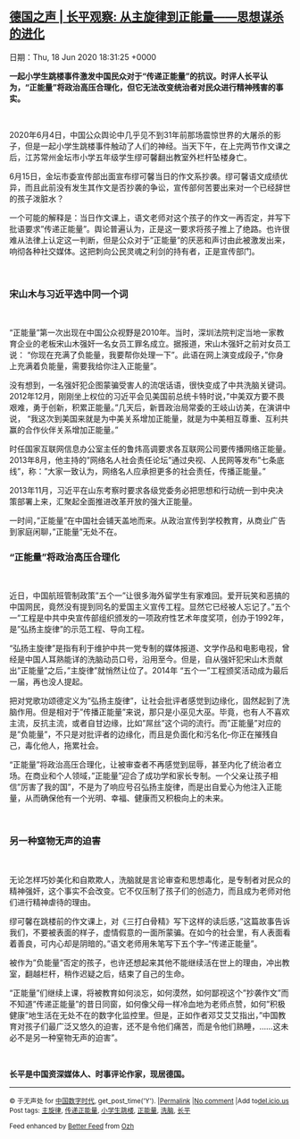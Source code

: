 [德国之声 | 长平观察: 从主旋律到正能量——思想谋杀的进化](https://chinadigitaltimes.net/chinese/2020/06/%e5%be%b7%e5%9b%bd%e4%b9%8b%e5%a3%b0-%e9%95%bf%e5%b9%b3%e8%a7%82%e5%af%9f-%e4%bb%8e%e4%b8%bb%e6%97%8b%e5%be%8b%e5%88%b0%e6%ad%a3%e8%83%bd%e9%87%8f-%e6%80%9d%e6%83%b3%e8%b0%8b/)
------
日期：Thu, 18 Jun 2020 18:31:25 +0000

<p><strong>一起小学生跳楼事件激发中国民众对于“传递正能量”的抗议。时评人长平认为，“正能量”将政治高压合理化，但它无法改变统治者对民众进行精神残害的事实。</strong></p><p>&nbsp;</p><p>2020年6月4日，中国公众舆论中几乎见不到31年前那场震惊世界的大屠杀的影子，但是一起小学生跳楼事件触动了人们的神经。当天下午，在上完两节作文课之后，江苏常州金坛市小学五年级学生缪可馨翻出教室外栏杆坠楼身亡。</p><p>6月15日，金坛市委宣传部出面宣布缪可馨当日的作文系抄袭。缪可馨语文成绩优异，而且此前没有发生其作文是否抄袭的争讼，宣传部何苦要出来对一个已经辞世的孩子泼脏水？</p><p>一个可能的解释是：当日作文课上，语文老师对这个孩子的作文一再否定，并写下批语要求&#8221;传递正能量&#8221;。舆论普遍认为，正是这一要求将孩子推上了绝路。也许很难从法律上认定这一判断，但是公众对于&#8221;正能量&#8221;的厌恶和声讨由此被激发出来，响彻各种社交媒体。这把刺向公民灵魂之利剑的持有者，正是宣传部门。</p><p>&nbsp;</p><h3>宋山木与习近平选中同一个词</h3><p>&nbsp;</p><p>&#8220;正能量&#8221;第一次出现在中国公众视野是2010年。当时，深圳法院判定当地一家教育企业的老板宋山木强奸一名女员工罪名成立。据报道，宋山木强奸之前对女员工说： &#8220;你现在充满了负能量，我要帮你处理一下&#8221;。此语在网上演变成段子，&#8221;你身上充满着负能量，需要我给你注入正能量&#8221;。</p><p>没有想到，一名强奸犯企图蒙骗受害人的流氓话语，很快变成了中共洗脑关键词。2012年12月，刚刚坐上权位的习近平会见美国前总统卡特时说，&#8221;中美双方要不畏艰难，勇于创新，积累正能量。&#8221;几天后，新晋政治局常委的王岐山访美，在演讲中说， &#8220;我这次到美国来就是为中美关系增加正能量，就是为中美相互尊重、互利共赢的合作伙伴关系增加正能量。&#8221;</p><p>时任国家互联网信息办公室主任的鲁炜高调要求各互联网公司要传播网络正能量。2013年8月，他主持的&#8221;网络名人社会责任论坛&#8221;通过央视、人民网等发布&#8221;七条底线&#8221;，称：&#8221;大家一致认为，网络名人应承担更多的社会责任，传播正能量。&#8221;</p><p>2013年11月，习近平在山东考察时要求各级党委务必把思想和行动统一到中央决策部署上来，汇聚起全面推进改革开放的强大正能量。</p><p>一时间，&#8221;正能量&#8221;在中国社会铺天盖地而来。从政治宣传到学校教育，从商业广告到家庭闲聊，&#8221;正能量&#8221;无处不在。</p><h3></h3><h3>&#8220;正能量&#8221;将政治高压合理化</h3><p>&nbsp;</p><p>近日，中国航班管制政策&#8221;五个一&#8221;让很多海外留学生有家难回。爱开玩笑和恶搞的中国网民，竟然没有提到同名的爱国主义宣传工程。显然它已经被人忘记了。&#8221;五个一&#8221;工程是中共中央宣传部组织颁发的一项政府性艺术年度奖项，创办于1992年，是&#8221;弘扬主旋律&#8221;的示范工程、导向工程。</p><p>&#8220;弘扬主旋律&#8221;是指有利于维护中共一党专制的媒体报道、文学作品和电影电视，曾经是中国人耳熟能详的洗脑动员口号，沿用至今。但是，自从强奸犯宋山木贡献出&#8221;正能量&#8221;之后，&#8221;主旋律&#8221;就悄然让位了。2014年 &#8220;五个一&#8221;工程颁奖活动成为最后一届，再也没人提起。</p><p>把对党歌功颂德定义为&#8221;弘扬主旋律&#8221;，让社会批评者感觉到边缘化，固然起到了洗脑作用。但是相对于&#8221;传播正能量&#8221;来说，那只是小巫见大巫。毕竟，也有人不喜欢主流，反抗主流，或者自甘边缘，比如&#8221;屌丝&#8221;这个词的流行。而&#8221;正能量&#8221;对应的是&#8221;负能量&#8221;，不只是对批评者的边缘化，而且是负面化和污名化&#8211;你正在摧残自己，毒化他人，拖累社会。</p><p>&#8220;正能量&#8221;将政治高压合理化，让被审查者不再感觉到屈辱，甚至内化了统治者立场。在商业和个人领域，&#8221;正能量&#8221;迎合了成功学和家长专制。一个父亲让孩子相信&#8221;厉害了我的国&#8221;，不是为了响应号召弘扬主旋律，而是出自爱心为他注入正能量，从而确保他有一个光明、幸福、健康而又积极向上的未来。</p><p>&nbsp;</p><h3>另一种窒物无声的迫害</h3><p>&nbsp;</p><p>无论怎样巧妙美化和自欺欺人，洗脑就是言论审查和思想毒化，是专制者对民众的精神强奸，这个事实不会改变。它不仅压制了孩子们的创造力，而且成为老师对他们进行精神虐待的理由。</p><p>缪可馨在跳楼前的作文课上，对《三打白骨精》写下这样的读后感，&#8221;这篇故事告诉我们，不要被表面的样子，虚情假意的一面所蒙骗。在如今的社会里，有人表面看着善良，可内心却是阴暗的。&#8221;语文老师用朱笔写下五个字&#8211;&#8220;传递正能量&#8221;。</p><p>被作为&#8221;负能量&#8221;否定的孩子，也许还想起来其他不能继续活在世上的理由，冲出教室，翻越栏杆，稍作迟疑之后，结束了自己的生命。</p><p>&#8220;正能量&#8221;们继续上课，将被教育如何淡忘，如何漠然，如何鄙视这个&#8221;抄袭作文&#8221;而不知道&#8221;传递正能量&#8221;的昔日同窗，如何像父母一样冷血地为老师点赞，如何&#8221;积极健康&#8221;地生活在无处不在的数字化监控里。但是，正如作者邓艾艾艾指出，&#8221;中国教育对孩子们最广泛又悠久的迫害，还不是令他们痛苦，而是令他们熟睡，……这未必不是另一种窒物无声的迫害&#8221;。</p><p>&nbsp;</p><p><strong>长平是中国资深媒体人、时事评论作家，现居德国。</strong></p><hr /><p><small>&copy; 于无声处 for <a href="https://chinadigitaltimes.net/chinese">中国数字时代</a>, get_post_time('Y'). |<a href="https://chinadigitaltimes.net/chinese/2020/06/%e5%be%b7%e5%9b%bd%e4%b9%8b%e5%a3%b0-%e9%95%bf%e5%b9%b3%e8%a7%82%e5%af%9f-%e4%bb%8e%e4%b8%bb%e6%97%8b%e5%be%8b%e5%88%b0%e6%ad%a3%e8%83%bd%e9%87%8f-%e6%80%9d%e6%83%b3%e8%b0%8b/">Permalink</a> |<a href="https://chinadigitaltimes.net/chinese/2020/06/%e5%be%b7%e5%9b%bd%e4%b9%8b%e5%a3%b0-%e9%95%bf%e5%b9%b3%e8%a7%82%e5%af%9f-%e4%bb%8e%e4%b8%bb%e6%97%8b%e5%be%8b%e5%88%b0%e6%ad%a3%e8%83%bd%e9%87%8f-%e6%80%9d%e6%83%b3%e8%b0%8b/#comments">No comment</a> |Add to<a href="http://del.icio.us/post?url=https://chinadigitaltimes.net/chinese/2020/06/%e5%be%b7%e5%9b%bd%e4%b9%8b%e5%a3%b0-%e9%95%bf%e5%b9%b3%e8%a7%82%e5%af%9f-%e4%bb%8e%e4%b8%bb%e6%97%8b%e5%be%8b%e5%88%b0%e6%ad%a3%e8%83%bd%e9%87%8f-%e6%80%9d%e6%83%b3%e8%b0%8b/&amp;title=德国之声 | 长平观察: 从主旋律到正能量——思想谋杀的进化">del.icio.us</a><br/>Post tags: <a href="https://chinadigitaltimes.net/chinese/tag/%e4%b8%bb%e6%97%8b%e5%be%8b/" rel="tag">主旋律</a>, <a href="https://chinadigitaltimes.net/chinese/tag/%e4%bc%a0%e9%80%92%e6%ad%a3%e8%83%bd%e9%87%8f/" rel="tag">传递正能量</a>, <a href="https://chinadigitaltimes.net/chinese/tag/%e5%b0%8f%e5%ad%a6%e7%94%9f%e8%b7%b3%e6%a5%bc/" rel="tag">小学生跳楼</a>, <a href="https://chinadigitaltimes.net/chinese/tag/%e6%ad%a3%e8%83%bd%e9%87%8f/" rel="tag">正能量</a>, <a href="https://chinadigitaltimes.net/chinese/tag/%e6%b4%97%e8%84%91/" rel="tag">洗脑</a>, <a href="https://chinadigitaltimes.net/chinese/tag/%e9%95%bf%e5%b9%b3/" rel="tag">长平</a><br/></small></p><p><small>Feed enhanced by <a href='http://planetozh.com/blog/my-projects/wordpress-plugin-better-feed-rss/'>Better Feed</a> from  <a href='http://planetozh.com/blog/'>Ozh</a></small></p>
